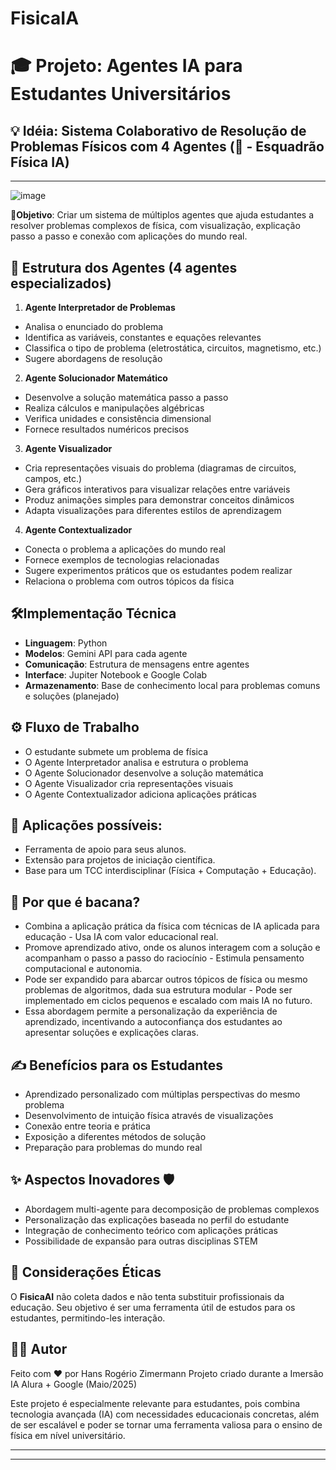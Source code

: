 # FisicaIA
# 🎓 Projeto: Agentes IA para Estudantes Universitários
## 💡 Idéia: Sistema Colaborativo de Resolução de Problemas Físicos com 4 Agentes (🤖 - Esquadrão Física IA)
---

![image](https://github.com/user-attachments/assets/8215279b-d1be-40d6-b5aa-ea123739cab1)


**🎯Objetivo**: Criar um sistema de múltiplos agentes que ajuda estudantes a resolver problemas complexos de física, com visualização, explicação passo a passo e conexão com aplicações do mundo real.

## 🧠 Estrutura dos Agentes (4 agentes especializados)

1. **Agente Interpretador de Problemas**
  * Analisa o enunciado do problema
  * Identifica as variáveis, constantes e equações relevantes
  * Classifica o tipo de problema (eletrostática, circuitos, magnetismo, etc.)
  * Sugere abordagens de resolução

2. **Agente Solucionador Matemático**
  * Desenvolve a solução matemática passo a passo
  * Realiza cálculos e manipulações algébricas
  * Verifica unidades e consistência dimensional
  * Fornece resultados numéricos precisos

3. **Agente Visualizador**
  * Cria representações visuais do problema (diagramas de circuitos, campos, etc.)
  * Gera gráficos interativos para visualizar relações entre variáveis
  * Produz animações simples para demonstrar conceitos dinâmicos
  * Adapta visualizações para diferentes estilos de aprendizagem

4. **Agente Contextualizador**
  * Conecta o problema a aplicações do mundo real
  * Fornece exemplos de tecnologias relacionadas
  * Sugere experimentos práticos que os estudantes podem realizar
  * Relaciona o problema com outros tópicos da física

## 🛠️Implementação Técnica
* **Linguagem**: Python
* **Modelos**: Gemini API para cada agente
* **Comunicação**: Estrutura de mensagens entre agentes
* **Interface**: Jupiter Notebook e Google Colab
* **Armazenamento**: Base de conhecimento local para problemas comuns e soluções (planejado)

## ⚙️ Fluxo de Trabalho
* O estudante submete um problema de física
* O Agente Interpretador analisa e estrutura o problema
* O Agente Solucionador desenvolve a solução matemática
* O Agente Visualizador cria representações visuais
* O Agente Contextualizador adiciona aplicações práticas


## 📌 Aplicações possíveis:
  * Ferramenta de apoio para seus alunos.
  * Extensão para projetos de iniciação científica.
  * Base para um TCC interdisciplinar (Física + Computação + Educação).

## 🚀 Por que é bacana?
* Combina a aplicação prática da física com técnicas de IA aplicada para educação - Usa IA com valor educacional real.
* Promove aprendizado ativo, onde os alunos interagem com a solução e acompanham o passo a passo do raciocínio - Estimula pensamento computacional e autonomia.
* Pode ser expandido para abarcar outros tópicos de física ou mesmo problemas de algoritmos, dada sua estrutura modular - Pode ser implementado em ciclos pequenos e escalado com mais IA no futuro.
* Essa abordagem permite a personalização da experiência de aprendizado, incentivando a autoconfiança dos estudantes ao apresentar soluções e explicações claras.

## ✍️ Benefícios para os Estudantes
  * Aprendizado personalizado com múltiplas perspectivas do mesmo problema
  * Desenvolvimento de intuição física através de visualizações
  * Conexão entre teoria e prática
  * Exposição a diferentes métodos de solução
  * Preparação para problemas do mundo real


## ✨ Aspectos Inovadores 🛡️
* Abordagem multi-agente para decomposição de problemas complexos
* Personalização das explicações baseada no perfil do estudante
* Integração de conhecimento teórico com aplicações práticas
* Possibilidade de expansão para outras disciplinas STEM

## 📄 Considerações Éticas
O **FisicaAI** não coleta dados e não tenta substituir profissionais da educação. Seu objetivo é ser uma ferramenta útil de estudos para os estudantes, permitindo-les interação.

## 👨‍💻 Autor
Feito com ❤️ por Hans Rogério Zimermann
Projeto criado durante a Imersão IA Alura + Google (Maio/2025)

Este projeto é especialmente relevante para estudantes, pois combina tecnologia avançada (IA) com necessidades educacionais concretas, além de ser escalável e poder se tornar uma ferramenta valiosa para o ensino de física em nível universitário.

---




---
